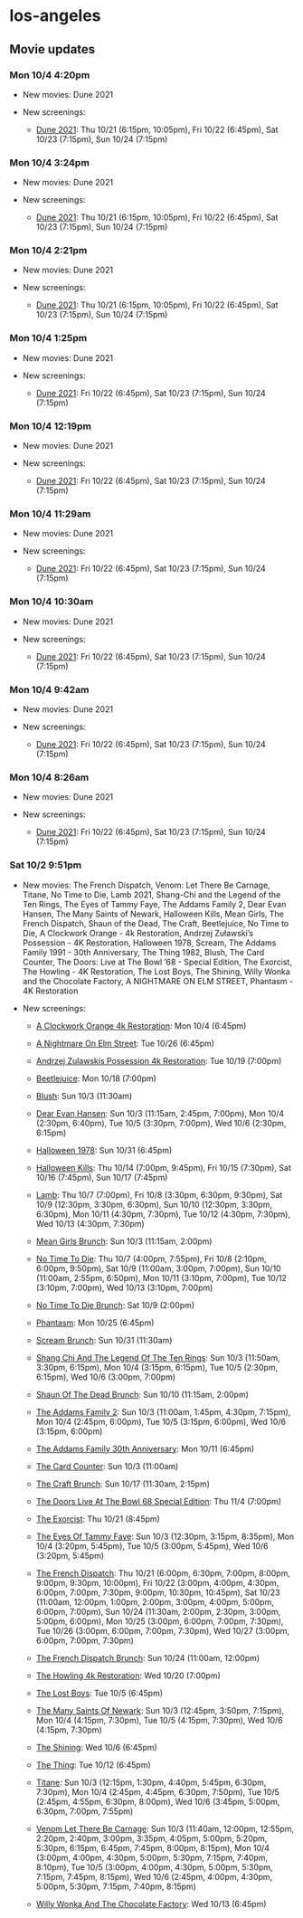 # los-angeles

## Movie updates
### Mon 10/4 4:20pm
* New movies: Dune 2021

* New screenings: 
    * [Dune 2021](https://drafthouse.com/los-angeles/show/dune-2021): Thu 10/21 (6:15pm, 10:05pm), Fri 10/22 (6:45pm), Sat 10/23 (7:15pm), Sun 10/24 (7:15pm)

### Mon 10/4 3:24pm
* New movies: Dune 2021

* New screenings: 
    * [Dune 2021](https://drafthouse.com/los-angeles/show/dune-2021): Thu 10/21 (6:15pm, 10:05pm), Fri 10/22 (6:45pm), Sat 10/23 (7:15pm), Sun 10/24 (7:15pm)

### Mon 10/4 2:21pm
* New movies: Dune 2021

* New screenings: 
    * [Dune 2021](https://drafthouse.com/los-angeles/show/dune-2021): Thu 10/21 (6:15pm, 10:05pm), Fri 10/22 (6:45pm), Sat 10/23 (7:15pm), Sun 10/24 (7:15pm)

### Mon 10/4 1:25pm
* New movies: Dune 2021

* New screenings: 
    * [Dune 2021](https://drafthouse.com/los-angeles/show/dune-2021): Fri 10/22 (6:45pm), Sat 10/23 (7:15pm), Sun 10/24 (7:15pm)

### Mon 10/4 12:19pm
* New movies: Dune 2021

* New screenings: 
    * [Dune 2021](https://drafthouse.com/los-angeles/show/dune-2021): Fri 10/22 (6:45pm), Sat 10/23 (7:15pm), Sun 10/24 (7:15pm)

### Mon 10/4 11:29am
* New movies: Dune 2021

* New screenings: 
    * [Dune 2021](https://drafthouse.com/los-angeles/show/dune-2021): Fri 10/22 (6:45pm), Sat 10/23 (7:15pm), Sun 10/24 (7:15pm)

### Mon 10/4 10:30am
* New movies: Dune 2021

* New screenings: 
    * [Dune 2021](https://drafthouse.com/los-angeles/show/dune-2021): Fri 10/22 (6:45pm), Sat 10/23 (7:15pm), Sun 10/24 (7:15pm)

### Mon 10/4 9:42am
* New movies: Dune 2021

* New screenings: 
    * [Dune 2021](https://drafthouse.com/los-angeles/show/dune-2021): Fri 10/22 (6:45pm), Sat 10/23 (7:15pm), Sun 10/24 (7:15pm)

### Mon 10/4 8:26am
* New movies: Dune 2021

* New screenings: 
    * [Dune 2021](https://drafthouse.com/los-angeles/show/dune-2021): Fri 10/22 (6:45pm), Sat 10/23 (7:15pm), Sun 10/24 (7:15pm)

### Sat 10/2 9:51pm
* New movies: The French Dispatch, Venom: Let There Be Carnage, Titane, No Time to Die, Lamb 2021, Shang-Chi and the Legend of the Ten Rings, The Eyes of Tammy Faye, The Addams Family 2, Dear Evan Hansen, The Many Saints of Newark, Halloween Kills, Mean Girls, The French Dispatch, Shaun of the Dead, The Craft, Beetlejuice, No Time to Die, A Clockwork Orange - 4k Restoration, Andrzej Zuławski’s Possession - 4K Restoration, Halloween 1978, Scream, The Addams Family 1991 - 30th Anniversary, The Thing 1982, Blush, The Card Counter, The Doors: Live at The Bowl ’68 - Special Edition, The Exorcist, The Howling - 4K Restoration, The Lost Boys, The Shining, Willy Wonka and the Chocolate Factory, A NIGHTMARE ON ELM STREET, Phantasm - 4K Restoration

* New screenings: 
    * [A Clockwork Orange 4k Restoration](https://drafthouse.com/los-angeles/show/a-clockwork-orange-4k-restoration): Mon 10/4 (6:45pm)

    * [A Nightmare On Elm Street](https://drafthouse.com/los-angeles/show/a-nightmare-on-elm-street): Tue 10/26 (6:45pm)

    * [Andrzej Zulawskis Possession 4k Restoration](https://drafthouse.com/los-angeles/show/andrzej-zulawskis-possession-4k-restoration): Tue 10/19 (7:00pm)

    * [Beetlejuice](https://drafthouse.com/los-angeles/show/beetlejuice): Mon 10/18 (7:00pm)

    * [Blush](https://drafthouse.com/los-angeles/show/blush): Sun 10/3 (11:30am)

    * [Dear Evan Hansen](https://drafthouse.com/los-angeles/show/dear-evan-hansen): Sun 10/3 (11:15am, 2:45pm, 7:00pm), Mon 10/4 (2:30pm, 6:40pm), Tue 10/5 (3:30pm, 7:00pm), Wed 10/6 (2:30pm, 6:15pm)

    * [Halloween 1978](https://drafthouse.com/los-angeles/show/halloween-1978): Sun 10/31 (6:45pm)

    * [Halloween Kills](https://drafthouse.com/los-angeles/show/halloween-kills): Thu 10/14 (7:00pm, 9:45pm), Fri 10/15 (7:30pm), Sat 10/16 (7:45pm), Sun 10/17 (7:45pm)

    * [Lamb](https://drafthouse.com/los-angeles/show/lamb): Thu 10/7 (7:00pm), Fri 10/8 (3:30pm, 6:30pm, 9:30pm), Sat 10/9 (12:30pm, 3:30pm, 6:30pm), Sun 10/10 (12:30pm, 3:30pm, 6:30pm), Mon 10/11 (4:30pm, 7:30pm), Tue 10/12 (4:30pm, 7:30pm), Wed 10/13 (4:30pm, 7:30pm)

    * [Mean Girls Brunch](https://drafthouse.com/los-angeles/show/mean-girls-brunch): Sun 10/3 (11:15am, 2:00pm)

    * [No Time To Die](https://drafthouse.com/los-angeles/show/no-time-to-die): Thu 10/7 (4:00pm, 7:55pm), Fri 10/8 (2:10pm, 6:00pm, 9:50pm), Sat 10/9 (11:00am, 3:00pm, 7:00pm), Sun 10/10 (11:00am, 2:55pm, 6:50pm), Mon 10/11 (3:10pm, 7:00pm), Tue 10/12 (3:10pm, 7:00pm), Wed 10/13 (3:10pm, 7:00pm)

    * [No Time To Die Brunch](https://drafthouse.com/los-angeles/show/no-time-to-die-brunch): Sat 10/9 (2:00pm)

    * [Phantasm](https://drafthouse.com/los-angeles/show/phantasm): Mon 10/25 (6:45pm)

    * [Scream Brunch](https://drafthouse.com/los-angeles/show/scream-brunch): Sun 10/31 (11:30am)

    * [Shang Chi And The Legend Of The Ten Rings](https://drafthouse.com/los-angeles/show/shang-chi-and-the-legend-of-the-ten-rings): Sun 10/3 (11:50am, 3:30pm, 6:15pm), Mon 10/4 (3:15pm, 6:15pm), Tue 10/5 (2:30pm, 6:15pm), Wed 10/6 (3:00pm, 7:00pm)

    * [Shaun Of The Dead Brunch](https://drafthouse.com/los-angeles/show/shaun-of-the-dead-brunch): Sun 10/10 (11:15am, 2:00pm)

    * [The Addams Family 2](https://drafthouse.com/los-angeles/show/the-addams-family-2): Sun 10/3 (11:00am, 1:45pm, 4:30pm, 7:15pm), Mon 10/4 (2:45pm, 6:00pm), Tue 10/5 (3:15pm, 6:00pm), Wed 10/6 (3:15pm, 6:00pm)

    * [The Addams Family 30th Anniversary](https://drafthouse.com/los-angeles/show/the-addams-family-30th-anniversary): Mon 10/11 (6:45pm)

    * [The Card Counter](https://drafthouse.com/los-angeles/show/the-card-counter): Sun 10/3 (11:00am)

    * [The Craft Brunch](https://drafthouse.com/los-angeles/show/the-craft-brunch): Sun 10/17 (11:30am, 2:15pm)

    * [The Doors Live At The Bowl 68 Special Edition](https://drafthouse.com/los-angeles/show/the-doors-live-at-the-bowl-68-special-edition): Thu 11/4 (7:00pm)

    * [The Exorcist](https://drafthouse.com/los-angeles/show/the-exorcist): Thu 10/21 (8:45pm)

    * [The Eyes Of Tammy Faye](https://drafthouse.com/los-angeles/show/the-eyes-of-tammy-faye): Sun 10/3 (12:30pm, 3:15pm, 8:35pm), Mon 10/4 (3:20pm, 5:45pm), Tue 10/5 (3:00pm, 5:45pm), Wed 10/6 (3:20pm, 5:45pm)

    * [The French Dispatch](https://drafthouse.com/los-angeles/show/the-french-dispatch): Thu 10/21 (6:00pm, 6:30pm, 7:00pm, 8:00pm, 9:00pm, 9:30pm, 10:00pm), Fri 10/22 (3:00pm, 4:00pm, 4:30pm, 6:00pm, 7:00pm, 7:30pm, 9:00pm, 10:30pm, 10:45pm), Sat 10/23 (11:00am, 12:00pm, 1:00pm, 2:00pm, 3:00pm, 4:00pm, 5:00pm, 6:00pm, 7:00pm), Sun 10/24 (11:30am, 2:00pm, 2:30pm, 3:00pm, 5:00pm, 6:00pm), Mon 10/25 (3:00pm, 6:00pm, 7:00pm, 7:30pm), Tue 10/26 (3:00pm, 6:00pm, 7:00pm, 7:30pm), Wed 10/27 (3:00pm, 6:00pm, 7:00pm, 7:30pm)

    * [The French Dispatch Brunch](https://drafthouse.com/los-angeles/show/the-french-dispatch-brunch): Sun 10/24 (11:00am, 12:00pm)

    * [The Howling 4k Restoration](https://drafthouse.com/los-angeles/show/the-howling-4k-restoration): Wed 10/20 (7:00pm)

    * [The Lost Boys](https://drafthouse.com/los-angeles/show/the-lost-boys): Tue 10/5 (6:45pm)

    * [The Many Saints Of Newark](https://drafthouse.com/los-angeles/show/the-many-saints-of-newark): Sun 10/3 (12:45pm, 3:50pm, 7:15pm), Mon 10/4 (4:15pm, 7:30pm), Tue 10/5 (4:15pm, 7:30pm), Wed 10/6 (4:15pm, 7:30pm)

    * [The Shining](https://drafthouse.com/los-angeles/show/the-shining): Wed 10/6 (6:45pm)

    * [The Thing](https://drafthouse.com/los-angeles/show/the-thing): Tue 10/12 (6:45pm)

    * [Titane](https://drafthouse.com/los-angeles/show/titane): Sun 10/3 (12:15pm, 1:30pm, 4:40pm, 5:45pm, 6:30pm, 7:30pm), Mon 10/4 (2:45pm, 4:45pm, 6:30pm, 7:50pm), Tue 10/5 (2:45pm, 4:55pm, 6:30pm, 8:00pm), Wed 10/6 (3:45pm, 5:00pm, 6:30pm, 7:00pm, 7:55pm)

    * [Venom Let There Be Carnage](https://drafthouse.com/los-angeles/show/venom-let-there-be-carnage): Sun 10/3 (11:40am, 12:00pm, 12:55pm, 2:20pm, 2:40pm, 3:00pm, 3:35pm, 4:05pm, 5:00pm, 5:20pm, 5:30pm, 6:15pm, 6:45pm, 7:45pm, 8:00pm, 8:15pm), Mon 10/4 (3:00pm, 4:00pm, 4:30pm, 5:00pm, 5:30pm, 7:15pm, 7:40pm, 8:10pm), Tue 10/5 (3:00pm, 4:00pm, 4:30pm, 5:00pm, 5:30pm, 7:15pm, 7:45pm, 8:15pm), Wed 10/6 (2:45pm, 4:00pm, 4:30pm, 5:00pm, 5:30pm, 7:15pm, 7:40pm, 8:15pm)

    * [Willy Wonka And The Chocolate Factory](https://drafthouse.com/los-angeles/show/willy-wonka-and-the-chocolate-factory): Wed 10/13 (6:45pm)

